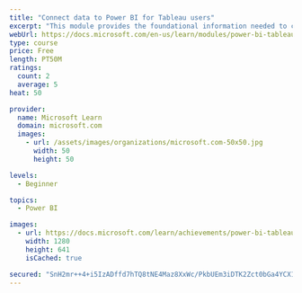 ```yaml
---
title: "Connect data to Power BI for Tableau users"
excerpt: "This module provides the foundational information needed to connect to your data confidently with the new platform."
webUrl: https://docs.microsoft.com/en-us/learn/modules/power-bi-tableau-data-connectivity/
type: course
price: Free
length: PT50M
ratings:
  count: 2
  average: 5
heat: 50

provider:
  name: Microsoft Learn
  domain: microsoft.com
  images:
    - url: /assets/images/organizations/microsoft.com-50x50.jpg
      width: 50
      height: 50

levels:
  - Beginner

topics:
  - Power BI

images:
  - url: https://docs.microsoft.com/learn/achievements/power-bi-tableau-data-connectivity-social.png
    width: 1280
    height: 641
    isCached: true

secured: "SnH2mr++4+i5IzADffd7hTQ8tNE4Maz8XxWc/PkbUEm3iDTK2Zct0bGa4YCX1UMmNGRWtXclFpki7Yj5Fva7zhA8dySAbURX9xPPq1dP2h14iE6YpGykMwFCBUR2tdrP7YxfF5X61a7XxrdaV33a3FFNQD5fBanJRCyDB/FIR9hZQUlg7uvz+u8OafEaFMNtHNatkWI8XRTMGIo5ndi2FePT3HPvSNb4Z3QVqBQzfCogFQDHjdQZc858Fct8UCbDAt6/xFUNYjuJ9/mV4HDewvJqCRaGRoy5cTCKAoWZxtfKDj+3kcpQRspdB4VzYXL49pe068F3JEJYMsxEG0YSTVkU6siweA283FfGWNY379mHhgOUaOYuBiEFEqrbfpJ/NhCfNRVhTWc4OMXICsiEAcWUYEr9bChaoVgcCtMNwNU=;CS0sc5YXP/WkQTl8vs8/dw=="
---
```



